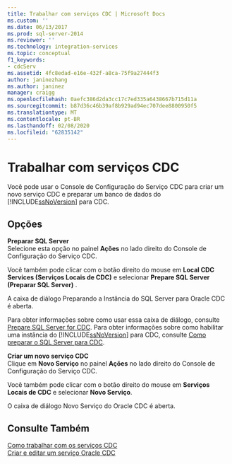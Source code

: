 ```yaml
---
title: Trabalhar com serviços CDC | Microsoft Docs
ms.custom: ''
ms.date: 06/13/2017
ms.prod: sql-server-2014
ms.reviewer: ''
ms.technology: integration-services
ms.topic: conceptual
f1_keywords:
- cdcServ
ms.assetid: 4fc8edad-e16e-432f-a8ca-75f9a27444f3
author: janinezhang
ms.author: janinez
manager: craigg
ms.openlocfilehash: 0aefc386d2da3cc17c7ed335a6438667b715d11a
ms.sourcegitcommit: b87d36c46b39af8b929ad94ec707dee8800950f5
ms.translationtype: MT
ms.contentlocale: pt-BR
ms.lasthandoff: 02/08/2020
ms.locfileid: "62835142"
---
```

# <a name="work-with-cdc-services"></a>Trabalhar com serviços CDC
  Você pode usar o Console de Configuração do Serviço CDC para criar um novo serviço CDC e preparar um banco de dados do [!INCLUDE[ssNoVersion](../../includes/ssnoversion-md.md)] para CDC.  
  
## <a name="options"></a>Opções  
 **Preparar SQL Server**  
 Selecione esta opção no painel **Ações** no lado direito do Console de Configuração do Serviço CDC.  
  
 Você também pode clicar com o botão direito do mouse em **Local CDC Services (Serviços Locais de CDC)** e selecionar **Prepare SQL Server (Preparar SQL Server)** .  
  
 A caixa de diálogo Preparando a Instância do SQL Server para Oracle CDC é aberta.  
  
 Para obter informações sobre como usar essa caixa de diálogo, consulte [Prepare SQL Server for CDC](prepare-sql-server-for-cdc.md). Para obter informações sobre como habilitar uma instância do [!INCLUDE[ssNoVersion](../../includes/ssnoversion-md.md)] para CDC, consulte [Como preparar o SQL Server para CDC](how-to-prepare-sql-server-for-cdc.md).  
  
 **Criar um novo serviço CDC**  
 Clique em **Novo Serviço** no painel **Ações** no lado direito do Console de Configuração do Serviço CDC.  
  
 Você também pode clicar com o botão direito do mouse em **Serviços Locais de CDC** e selecionar **Novo Serviço**.  
  
 O caixa de diálogo Novo Serviço do Oracle CDC é aberta.  
  
## <a name="see-also"></a>Consulte Também  
 [Como trabalhar com os serviços CDC](work-with-cdc-services.md)   
 [Criar e editar um serviço Oracle CDC](create-and-edit-an-oracle-cdc-service.md)  
  
  
